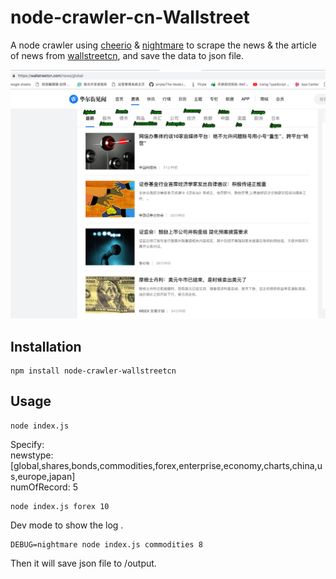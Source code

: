 # node-crawler-cn-Wallstreet

A node crawler using [cheerio](https://github.com/cheeriojs/cheerio) & [nightmare](https://github.com/segmentio/nightmare) to scrape the news & the article of news from [wallstreetcn](https://wallstreetcn.com/news/global), and save the data to json file.   

![wallstreetcn](https://github.com/jackmew/node-crawler-wallstreetcn/blob/master/screenshot/wallstreetCn.png?raw=true)

## Installation

```
npm install node-crawler-wallstreetcn
```

## Usage  
```
node index.js
```  

Specify:   
newstype: [global,shares,bonds,commodities,forex,enterprise,economy,charts,china,us,europe,japan]  
numOfRecord: 5  

```
node index.js forex 10
```  

Dev mode to show the log  .

```
DEBUG=nightmare node index.js commodities 8
```  

Then it will save json file to /output.


